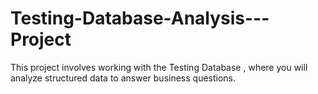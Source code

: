 # Testing-Database-Analysis---Project
This project involves working with the Testing Database , where you will analyze structured data to answer business questions.
